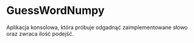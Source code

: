 # GuessWordNumpy
 Aplikacja konsolowa, która próbuje odgadnąć zaimplementowane słowo oraz zwraca ilość podejść.
